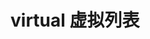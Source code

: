 <script setup>
import demo1 from './demo.vue'
</script>

# virtual 虚拟列表

<preview comp-name="virtual-list" demo-name="demo">
  <demo1/>
</preview>
